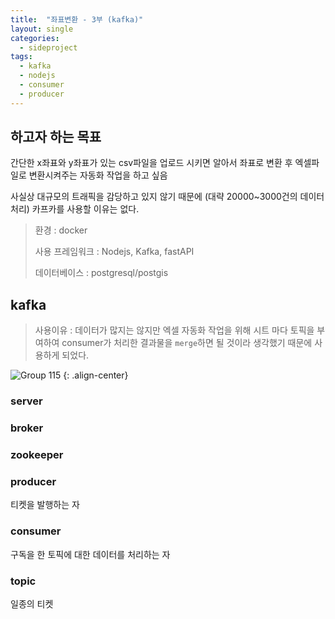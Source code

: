 ```yaml
---
title:  "좌표변환 - 3부 (kafka)"
layout: single
categories:
  - sideproject
tags:
  - kafka
  - nodejs
  - consumer
  - producer
---
```


## 하고자 하는 목표
간단한 x좌표와 y좌표가 있는 csv파일을 업로드 시키면 알아서 좌표로 변환 후 엑셀파일로 변환시켜주는 자동화 작업을 하고 싶음

사실상 대규모의 트래픽을 감당하고 있지 않기 때문에 (대략 20000~3000건의 데이터 처리) 카프카를 사용할 이유는 없다.

> 환경 : docker
>
> 사용 프레임워크 : Nodejs, Kafka, fastAPI
>
> 데이터베이스 : postgresql/postgis

## kafka
> 사용이유 : 데이터가 많지는 않지만 엑셀 자동화 작업을 위해 시트 마다 토픽을 부여하여 consumer가 처리한 결과물을 `merge`하면 될 것이라 생각했기 때문에 사용하게 되었다.

![Group 115](https://github.com/kimhyunso/kimhyunso.github.io/assets/87798982/0cd3d89f-f3b5-4608-891b-738c6e9904c8)
{: .align-center}

### server


### broker

### zookeeper


### producer
티켓을 발행하는 자


### consumer
구독을 한 토픽에 대한 데이터를 처리하는 자


### topic
일종의 티켓






















